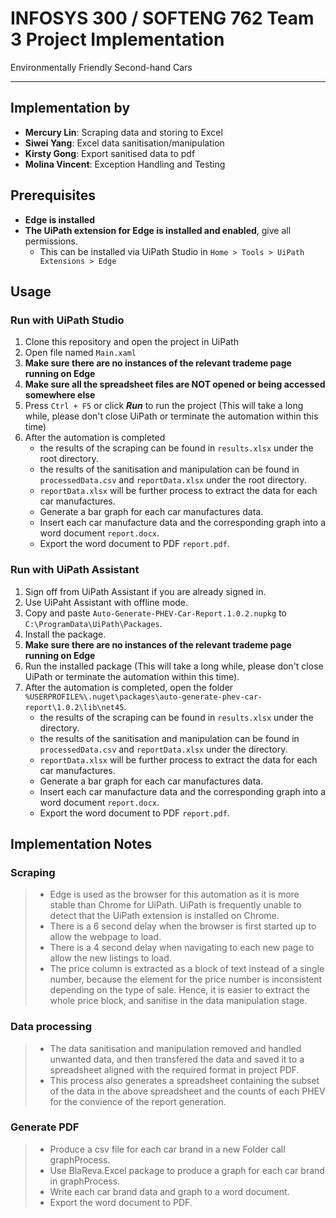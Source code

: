 # INFOSYS 300 / SOFTENG 762 Team 3 Project Implementation

Environmentally Friendly Second-hand Cars

---

## Implementation by

* **Mercury Lin**: Scraping data and storing to Excel
* **Siwei Yang**: Excel data sanitisation/manipulation
* **Kirsty Gong**: Export sanitised data to pdf
* **Molina Vincent**: Exception Handling and Testing

## Prerequisites

* **Edge is installed**
* **The UiPath extension for Edge is installed and enabled**, give all permissions.
  * This can be installed via UiPath Studio in `Home > Tools > UiPath Extensions > Edge`

## Usage

### Run with UiPath Studio

1. Clone this repository and open the project in UiPath
2. Open file named `Main.xaml`
3. **Make sure there are no instances of the relevant trademe page running on Edge**
4. **Make sure all the spreadsheet files are NOT opened or being accessed somewhere else**
5. Press `Ctrl + F5` or click **_Run_** to run the project (This will take a long while, please don't close UiPath or terminate the automation within this time)
6. After the automation is completed
    * the results of the scraping can be found in `results.xlsx` under the root directory.
    * the results of the sanitisation and manipulation can be found in `processedData.csv` and `reportData.xlsx` under the root directory.
    * `reportData.xlsx` will be further process to extract the data for each car manufactures.
    * Generate a bar graph for each car manufactures data.
    * Insert each car manufacture data and the corresponding graph into a word document `report.docx`.
    * Export the word document to PDF `report.pdf`.

### Run with UiPath Assistant

1. Sign off from UiPath Assistant if you are already signed in.
2. Use UiPaht Assistant with offline mode.
3. Copy and paste `Auto-Generate-PHEV-Car-Report.1.0.2.nupkg` to `C:\ProgramData\UiPath\Packages`.
4. Install the package.
5. **Make sure there are no instances of the relevant trademe page running on Edge**
6. Run the installed package (This will take a long while, please don't close UiPath or terminate the automation within this time).
7. After the automation is completed, open the folder `%USERPROFILE%\.nuget\packages\auto-generate-phev-car-report\1.0.2\lib\net45`.
    * the results of the scraping can be found in `results.xlsx` under the directory.
    * the results of the sanitisation and manipulation can be found in `processedData.csv` and `reportData.xlsx` under the directory.
    * `reportData.xlsx` will be further process to extract the data for each car manufactures.
    * Generate a bar graph for each car manufactures data.
    * Insert each car manufacture data and the corresponding graph into a word document `report.docx`.
    * Export the word document to PDF `report.pdf`.

## Implementation Notes

### Scraping

> * Edge is used as the browser for this automation as it is more stable than Chrome for UiPath. UiPath is frequently unable to detect that the UiPath extension is installed on Chrome.
> * There is a 6 second delay when the browser is first started up to allow the webpage to load.
> * There is a 4 second delay when navigating to each new page to allow the new listings to load.
> * The price column is extracted as a block of text instead of a single number, because the element for the price number is inconsistent depending on the type of sale. Hence, it is easier to extract the whole price block, and sanitise in the data manipulation stage.

### Data processing

> * The data sanitisation and manipulation removed and handled unwanted data, and then transfered the data and saved it to a spreadsheet aligned with the required format in project PDF.
> * This process also generates a spreadsheet containing the subset of the data in the above spreadsheet and the counts of each PHEV for the convience of the report generation.

### Generate PDF

> * Produce a csv file for each car brand in a new Folder call graphProcess.
> * Use BlaReva.Excel package to produce a graph for each car brand in graphProcess.
> * Write each car brand data and graph to a word document.
> * Export the word document to PDF.
